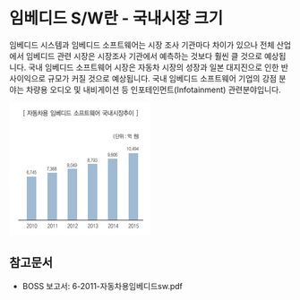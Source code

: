 # 임베디드 S/W란 - 국내시장 크기

임베디드 시스템과 임베디드 소프트웨어는 시장 조사 기관마다 차이가 있으나 전체 산업에서 임베디드 관련 시장은 시장조사 기관에서 예측하는 것보다 훨씬 클 것으로 예상됩니다. 국내 임베디드 소프트웨어 시장은 자동차 시장의 성장과 일본 대지진으로 인한 반사이익으로 규모가 커질 것으로 예상됩니다. 국내 임베디드 소프트웨어 기업의 강점 분야는 차량용 오디오 및 내비게이션 등 인포테인먼트(Infotainment) 관련분야입니다.


![자동차용_임베디드_소프트웨어_국내시장_추이](./images/임베디드_SW_Q12_2_1.PNG)


## 참고문서
- BOSS 보고서: 6-2011-자동차용임베디드sw.pdf
